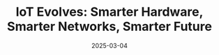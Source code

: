 ---
title: "IoT Evolves: Smarter Hardware, Smarter Networks, Smarter Future"
date: 2025-03-04
audio: "iotforge_unplugged_250304.mp3"
image: "cover.png"
script: "script.md"
sources: "sources.md"
description: "In this episode of IoT Forge Unplugged, we dive into the upgraded ESP32-C2 and where it fits in real-world applications, the latest ESPHome update with expanded audio support, and whether I³C really improves on I²C’s distance limitations. Plus, we explore EdgeAI for predictive maintenance, energy harvesting for Ambient IoT, and how Arduino and Silicon Labs are making Matter and machine learning more accessible. Finally, we break down concurrent multiprotocols — why they matter and who should explore them."
tags: ["podcast", "episode"]
categories: ["Podcasts"]
ShowToc: false
---